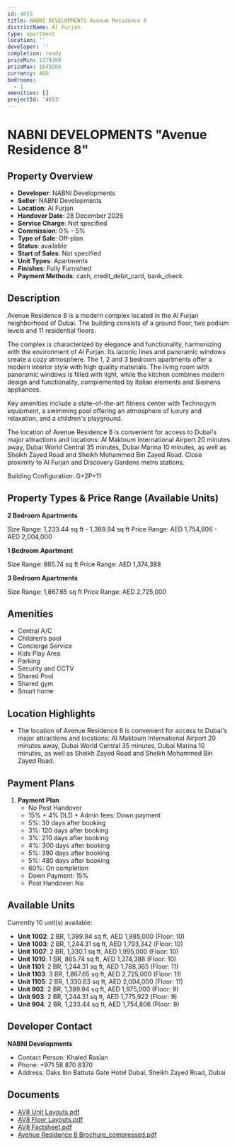```yaml
---
id: 4653
title: NABNI DEVELOPMENTS Avenue Residence 8
districtName: Al Furjan
type: apartment
location: ''
developer: ''
completion: ready
priceMin: 1374388
priceMax: 1649266
currency: AED
bedrooms:
  - 1
amenities: []
projectId: '4653'
---
```


# NABNI DEVELOPMENTS "Avenue Residence 8"

## Property Overview
- **Developer**: NABNI Developments
- **Seller**: NABNI Developments
- **Location**: Al Furjan
- **Handover Date**: 28 December 2026
- **Service Charge**: Not specified
- **Commission**: 0% - 5%
- **Type of Sale**: Off-plan
- **Status**: available
- **Start of Sales**: Not specified
- **Unit Types**: Apartments
- **Finishes**: Fully Furnished
- **Payment Methods**: cash, credit_debit_card, bank_check

## Description
Avenue Residence 8 is a modern complex located in the Al Furjan neighborhood of Dubai. The building consists of a ground floor, two podium levels and 11 residential floors.

The complex is characterized by elegance and functionality, harmonizing with the environment of Al Furjan. Its laconic lines and panoramic windows create a cozy atmosphere. The 1, 2 and 3 bedroom apartments offer a modern interior style with high quality materials. The living room with panoramic windows is filled with light, while the kitchen combines modern design and functionality, complemented by Italian elements and Siemens appliances. 

Key amenities include a state-of-the-art fitness center with Technogym equipment, a swimming pool offering an atmosphere of luxury and relaxation, and a children's playground.

The location of Avenue Residence 8 is convenient for access to Dubai's major attractions and locations: Al Maktoum International Airport 20 minutes away, Dubai World Central 35 minutes, Dubai Marina 10 minutes, as well as Sheikh Zayed Road and Sheikh Mohammed Bin Zayed Road. Close proximity to Al Furjan and Discovery Gardens metro stations.

Building Configuration: G+2P+11

## Property Types & Price Range (Available Units)
**2 Bedroom Apartments**

Size Range: 1,233.44 sq ft - 1,389.94 sq ft
Price Range: AED 1,754,806 - AED 2,004,000

**1 Bedroom Apartment**

Size Range: 865.74 sq ft
Price Range: AED 1,374,388

**3 Bedroom Apartments**

Size Range: 1,867.65 sq ft
Price Range: AED 2,725,000

## Amenities
- Central A/C
- Children’s pool
- Concierge Service
- Kids Play Area
- Parking
- Security and CCTV
- Shared Pool
- Shared gym
- Smart home

## Location Highlights
- The location of Avenue Residence 8 is convenient for access to Dubai's major attractions and locations: Al Maktoum International Airport 20 minutes away, Dubai World Central 35 minutes, Dubai Marina 10 minutes, as well as Sheikh Zayed Road and Sheikh Mohammed Bin Zayed Road.

## Payment Plans
1. **Payment Plan**
   - No Post Handover
   - 15% + 4% DLD + Admin fees: Down payment
   - 5%: 30 days after booking
   - 3%: 120 days after booking
   - 3%: 210 days after booking
   - 4%: 300 days after booking
   - 5%: 390 days after booking
   - 5%: 480 days after booking
   - 60%: On completion
   - Down Payment: 15%
   - Post Handover: No

## Available Units
Currently 10 unit(s) available:
- **Unit 1002**: 2 BR, 1,389.94 sq ft, AED 1,985,000 (Floor: 10)
- **Unit 1003**: 2 BR, 1,244.31 sq ft, AED 1,793,342 (Floor: 10)
- **Unit 1007**: 2 BR, 1,330.1 sq ft, AED 1,995,000 (Floor: 10)
- **Unit 1010**: 1 BR, 865.74 sq ft, AED 1,374,388 (Floor: 10)
- **Unit 1101**: 2 BR, 1,244.31 sq ft, AED 1,788,365 (Floor: 11)
- **Unit 1103**: 3 BR, 1,867.65 sq ft, AED 2,725,000 (Floor: 11)
- **Unit 1105**: 2 BR, 1,330.63 sq ft, AED 2,004,000 (Floor: 11)
- **Unit 902**: 2 BR, 1,389.94 sq ft, AED 1,975,000 (Floor: 9)
- **Unit 903**: 2 BR, 1,244.31 sq ft, AED 1,775,922 (Floor: 9)
- **Unit 904**: 2 BR, 1,233.44 sq ft, AED 1,754,806 (Floor: 9)

## Developer Contact
**NABNI Developments**
- Contact Person: Khaled Raslan
- Phone: +971 58 870 8370
- Address: Oaks Ibn Battuta Gate Hotel Dubai, Sheikh Zayed Road, Dubai

## Documents
- [AV8 Unit Layouts.pdf](https://cdn.geniemap.net/2025/03/13/PIkIJkm7wJdJC15nEkhuws8NyxosoQrS2lVSEuyo.pdf)
- [AV8 Floor Layouts.pdf](https://cdn.geniemap.net/2025/03/13/CnVEYemq4f0byKxCTGAsC6FIcXhIIjP87xSvtzi7.pdf)
- [AV8 Factsheet.pdf](https://cdn.geniemap.net/2025/03/13/Vadmj7C35l1ilIvhvQfxw0fXHB3KhQCxh0l3nXvj.pdf)
- [Avenue Residence 8 Brochure_compressed.pdf](https://cdn.geniemap.net/2025/03/13/eJDFKSdGKF5Ru2EgD5SJqMEr8gBfa6sBdkOBl9uA.pdf)
